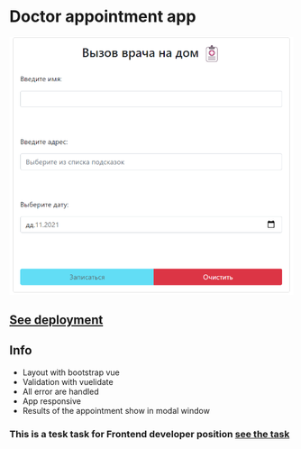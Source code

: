 # Doctor appointment app

![image](https://github.com/Nickborovkov/doctor_appointment/blob/master/src/assets/appScreenshot.png)

## [See deployment](https://nickborovkov.github.io/doctor_appointment/)

## Info
- Layout with bootstrap vue
- Validation with vuelidate
- All error are handled
- App responsive
- Results of the appointment show in modal window

### This is a tesk task for Frontend developer position [see the task](https://github.com/Nickborovkov/doctor_appointment/blob/master/task.md)
